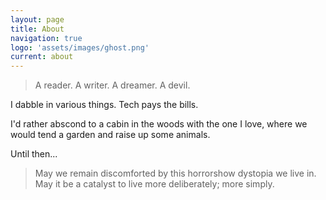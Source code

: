 ```yaml
---
layout: page
title: About
navigation: true
logo: 'assets/images/ghost.png'
current: about
---
```


>A reader.
>A writer.
>A dreamer.
>A devil.

I dabble in various things. Tech pays the bills.

I'd rather abscond to a cabin in the woods with the one I love, where we would tend a garden and raise up some animals.

Until then...

>May we remain discomforted by this horrorshow dystopia we live in.
>May it be a catalyst to live more deliberately; more simply.
